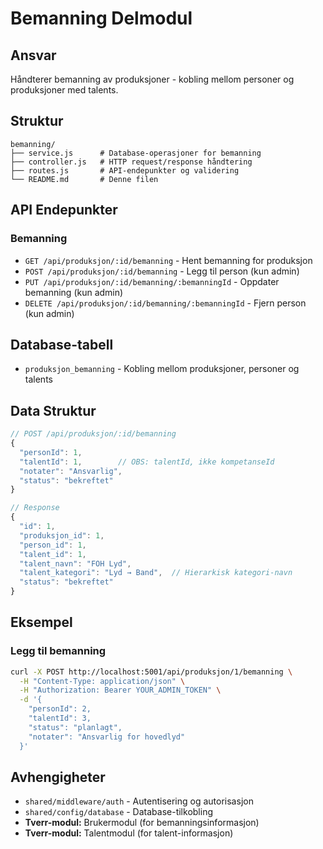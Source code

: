 # Bemanning Delmodul

## Ansvar
Håndterer bemanning av produksjoner - kobling mellom personer og produksjoner med talents.

## Struktur
```
bemanning/
├── service.js      # Database-operasjoner for bemanning
├── controller.js   # HTTP request/response håndtering
├── routes.js       # API-endepunkter og validering
└── README.md       # Denne filen
```

## API Endepunkter

### Bemanning
- `GET /api/produksjon/:id/bemanning` - Hent bemanning for produksjon
- `POST /api/produksjon/:id/bemanning` - Legg til person (kun admin)
- `PUT /api/produksjon/:id/bemanning/:bemanningId` - Oppdater bemanning (kun admin)
- `DELETE /api/produksjon/:id/bemanning/:bemanningId` - Fjern person (kun admin)

## Database-tabell
- `produksjon_bemanning` - Kobling mellom produksjoner, personer og talents

## Data Struktur
```javascript
// POST /api/produksjon/:id/bemanning
{
  "personId": 1,
  "talentId": 1,        // OBS: talentId, ikke kompetanseId
  "notater": "Ansvarlig",
  "status": "bekreftet"
}

// Response
{
  "id": 1,
  "produksjon_id": 1,
  "person_id": 1,
  "talent_id": 1,
  "talent_navn": "FOH Lyd",
  "talent_kategori": "Lyd → Band",  // Hierarkisk kategori-navn
  "status": "bekreftet"
}
```

## Eksempel

### Legg til bemanning
```bash
curl -X POST http://localhost:5001/api/produksjon/1/bemanning \
  -H "Content-Type: application/json" \
  -H "Authorization: Bearer YOUR_ADMIN_TOKEN" \
  -d '{
    "personId": 2,
    "talentId": 3,
    "status": "planlagt",
    "notater": "Ansvarlig for hovedlyd"
  }'
```

## Avhengigheter
- `shared/middleware/auth` - Autentisering og autorisasjon
- `shared/config/database` - Database-tilkobling
- **Tverr-modul:** Brukermodul (for bemanningsinformasjon)
- **Tverr-modul:** Talentmodul (for talent-informasjon)

